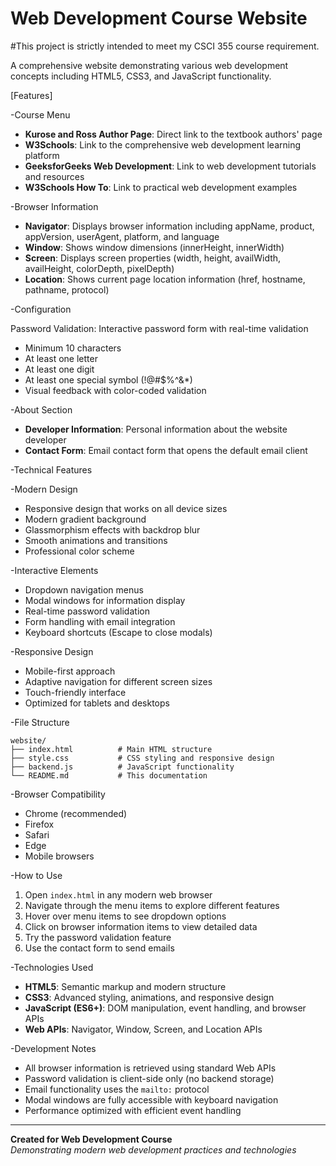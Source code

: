 # Web Development Course Website

#This project is strictly intended to meet my CSCI 355 course requirement.

A comprehensive website demonstrating various web development concepts including HTML5, CSS3, and JavaScript functionality.

[Features]

-Course Menu

- **Kurose and Ross Author Page**: Direct link to the textbook authors' page
- **W3Schools**: Link to the comprehensive web development learning platform
- **GeeksforGeeks Web Development**: Link to web development tutorials and resources
- **W3Schools How To**: Link to practical web development examples

-Browser Information

- **Navigator**: Displays browser information including appName, product, appVersion, userAgent, platform, and language
- **Window**: Shows window dimensions (innerHeight, innerWidth)
- **Screen**: Displays screen properties (width, height, availWidth, availHeight, colorDepth, pixelDepth)
- **Location**: Shows current page location information (href, hostname, pathname, protocol)

-Configuration

Password Validation: Interactive password form with real-time validation
  - Minimum 10 characters
  - At least one letter
  - At least one digit
  - At least one special symbol (!@#$%^&\*)
  - Visual feedback with color-coded validation

-About Section

- **Developer Information**: Personal information about the website developer
- **Contact Form**: Email contact form that opens the default email client

-Technical Features

-Modern Design

- Responsive design that works on all device sizes
- Modern gradient background
- Glassmorphism effects with backdrop blur
- Smooth animations and transitions
- Professional color scheme

-Interactive Elements

- Dropdown navigation menus
- Modal windows for information display
- Real-time password validation
- Form handling with email integration
- Keyboard shortcuts (Escape to close modals)

-Responsive Design

- Mobile-first approach
- Adaptive navigation for different screen sizes
- Touch-friendly interface
- Optimized for tablets and desktops

-File Structure

```
website/
├── index.html          # Main HTML structure
├── style.css           # CSS styling and responsive design
├── backend.js          # JavaScript functionality
└── README.md           # This documentation
```

-Browser Compatibility

- Chrome (recommended)
- Firefox
- Safari
- Edge
- Mobile browsers

-How to Use

1. Open `index.html` in any modern web browser
2. Navigate through the menu items to explore different features
3. Hover over menu items to see dropdown options
4. Click on browser information items to view detailed data
5. Try the password validation feature
6. Use the contact form to send emails

-Technologies Used

- **HTML5**: Semantic markup and modern structure
- **CSS3**: Advanced styling, animations, and responsive design
- **JavaScript (ES6+)**: DOM manipulation, event handling, and browser APIs
- **Web APIs**: Navigator, Window, Screen, and Location APIs

-Development Notes

- All browser information is retrieved using standard Web APIs
- Password validation is client-side only (no backend storage)
- Email functionality uses the `mailto:` protocol
- Modal windows are fully accessible with keyboard navigation
- Performance optimized with efficient event handling


---

**Created for Web Development Course**  
_Demonstrating modern web development practices and technologies_
